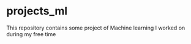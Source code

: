 # projects_ml
This repository contains some project of Machine learning I worked on during my free time
